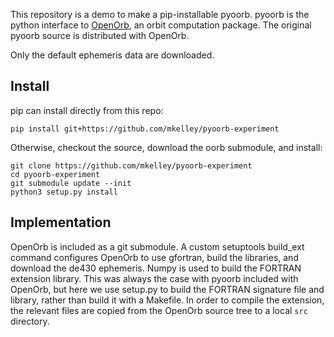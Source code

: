 This repository is a demo to make a pip-installable pyoorb.  pyoorb is the python interface to [OpenOrb](https://github.com/oorb/oorb), an orbit computation package.  The original pyoorb source is distributed with OpenOrb.

Only the default ephemeris data are downloaded.

## Install

pip can install directly from this repo:
```
pip install git+https://github.com/mkelley/pyoorb-experiment
```

Otherwise, checkout the source, download the oorb submodule, and install:
```
git clone https://github.com/mkelley/pyoorb-experiment
cd pyoorb-experiment
git submodule update --init
python3 setup.py install
```


## Implementation

OpenOrb is included as a git submodule.  A custom setuptools build_ext command configures OpenOrb to use gfortran, build the libraries, and download the de430 ephemeris.  Numpy is used to build the FORTRAN extension library.  This was always the case with pyoorb included with OpenOrb, but here we use setup.py to build the FORTRAN signature file and library, rather than build it with a Makefile.  In order to compile the extension, the relevant files are copied from the OpenOrb source tree to a local `src` directory.